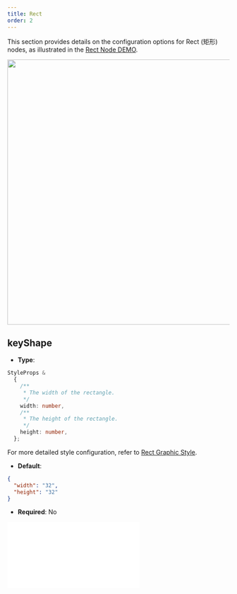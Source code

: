 ```yaml
---
title: Rect
order: 2
---
```


This section provides details on the configuration options for Rect (矩形) nodes, as illustrated in the [Rect Node DEMO](/en/examples/item/defaultNodes/#rect).

<img src="https://mdn.alipayobjects.com/huamei_qa8qxu/afts/img/A*etLSQYZnJAAAAAAAAAAAAAAADmJ7AQ/original" width=600 />

## keyShape

- **Type**:

```typescript
StyleProps &
  {
    /**
     * The width of the rectangle.
     */
    width: number,
    /**
     * The height of the rectangle.
     */
    height: number,
  };
```

For more detailed style configuration, refer to [Rect Graphic Style](../shape/RectStyleProps.en.md).

- **Default**:

```json
{
  "width": "32",
  "height": "32"
}
```

- **Required**: No

<embed src="../../../common/NodeShapeStyles.en.md"></embed>
